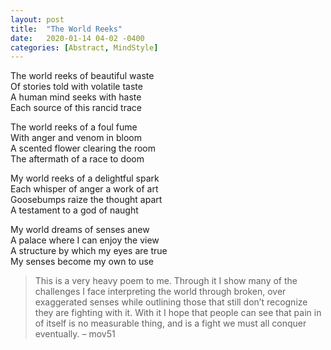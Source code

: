 ```yaml
---
layout: post
title:  "The World Reeks"
date:   2020-01-14 04-02 -0400
categories: [Abstract, MindStyle]
---
```

The world reeks of beautiful waste  
Of stories told with volatile taste  
A human mind seeks with haste  
Each source of this rancid trace  

The world reeks of a foul fume  
With anger and venom in bloom  
A scented flower clearing the room  
The aftermath of a race to doom  

My world reeks of a delightful spark  
Each whisper of anger a work of art  
Goosebumps raize the thought apart  
A testament to a god of naught  

My world dreams of senses anew  
A palace where I can enjoy the view  
A structure by which my eyes are true  
My senses become my own to use  
>This is a very heavy poem to me. Through it I show many of the challenges I face interpreting the world through broken, over exaggerated senses while outlining those that still don’t recognize they are fighting with it. With it I hope that people can see that pain in of itself is no measurable thing, and is a fight we must all conquer eventually.  – mov51